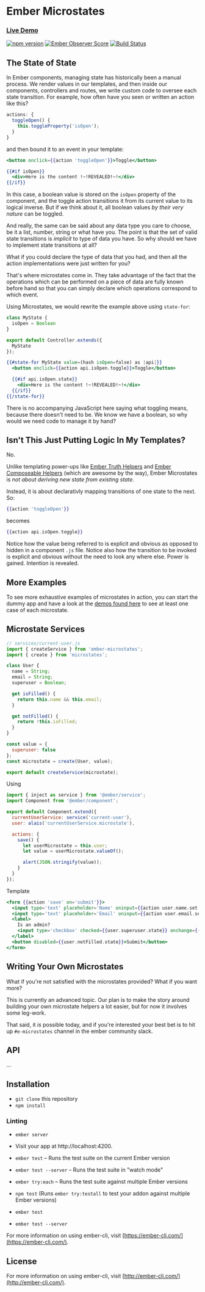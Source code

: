 # Ember Microstates

### [Live Demo](https://cowboyd.github.io/ember-microstates/)

[![npm version](https://badge.fury.io/js/ember-microstates.svg)](https://badge.fury.io/js/ember-microstates)
[![Ember Observer Score](https://emberobserver.com/badges/ember-microstates.svg)](https://emberobserver.com/addons/ember-microstates)
[![Build Status](https://travis-ci.org/cowboyd/ember-microstates.svg?branch=master)](https://travis-ci.org/cowboyd/ember-microstates)


## The State of State

In Ember components, managing state has historically been a manual
process. We render values in our templates, and then inside our
components, controllers and routes, we write custom code to oversee
each state transition. For example, how often have you seen or written
an action like this?

```javascript
actions: {
  toggleOpen() {
    this.toggleProperty('isOpen');
  }
}
```

and then bound it to an event in your template:

```handlebars
<button onclick={{action 'toggleOpen'}}>Toggle</button>

{{#if isOpen}}
  <div>Here is the content !~!REVEALED!~!</div>
{{/if}}
```

In this case, a boolean value is stored on the `isOpen` property of
the component, and the toggle action transitions it from its current
value to its logical inverse. But if we think about it, all boolean
values _by their very nature_ can be toggled.

And really, the same can be said about any data type you care to
choose, be it a list, number, string or what have you. The point is
that the set of valid state transitions is _implicit_ to type of data
you have. So why should we have to implement state transitions at all?

What if you could declare the type of data that you had, and then all
the action implementations were just written for you?

That's where microstates come in. They take advantage of the fact that
the operations which can be performed on a piece of data are fully
known before hand so that you can simply declare which operations
correspond to which event.

Using Microstates, we would rewrite the example above using `state-for`:

```js
class MyState {
  isOpen = Boolean
}

export default Controller.extends({
  MyState
});
```

```handlebars
{{#state-for MyState value=(hash isOpen=false) as |api|}}
  <button onclick={{action api.isOpen.toggle}}>Toggle</button>

  {{#if api.isOpen.state}}
    <div>Here is the content !~!REVEALED!~!</div>
  {{/if}}
{{/state-for}}
```

There is no accompanying JavaScript here saying what toggling means,
because there doesn't need to be. We know we have a boolean,
so why would we need code to manage it by hand?


## Isn't This Just Putting Logic In My Templates?

No.

Unlike templating power-ups like [Ember Truth Helpers][1]
and [Ember Composeable Helpers][2] (which are awesome by the way),
Ember Microstates is _not about deriving new state from existing state_.

Instead, it is about declarativly mapping transitions of one state to
the next. So:

```handlebars
{{action 'toggleOpen'}}
```

becomes

```handlebars
{{action api.isOpen.toggle}}
```

Notice how the value being referred to is explicit and obvious as
opposed to hidden in a component `.js` file. Notice also how the
transition to be invoked is explicit and obvious without the need to
look any where else. Power is gained. Intention is revealed.

## More Examples

To see more exhaustive examples of microstates in action, you can
start the dummy app and have a look at the
[demos found here](https://github.com/cowboyd/ember-microstates/blob/master/tests/dummy/app/templates/application.hbs) to
see at least one case of each microstate.

## Microstate Services

```js
// services/current-user.js
import { createService } from 'ember-microstates';
import { create } from 'microstates';

class User {
  name = String;
  email = String;
  superuser = Boolean;

  get isFilled() {
    return this.name && this.email;
  }

  get notFilled() {
    return !this.isFilled;
  }
}

const value = {
  superuser: false
};
const microstate = create(User, value);

export default createService(microstate);
```

Using

```js
import { inject as service } from '@ember/service';
import Component from '@ember/component';

export default Component.extend({
  currentUserService: service('current-user'),
  user: alais('currentUserService.microstate'),

  actions: {
    save() {
      let userMicrostate = this.user;
      let value = userMicrostate.valueOf();

      alert(JSON.stringify(value));
    }
  }
});
```

Template

```hbs
<form {{action 'save' on='submit'}}>
  <input type='text' placeholder='Name' oninput={{action user.name.set value='target.value'}}>
  <input type='text' placeholder='Email' oninput={{action user.email.set value='target.value'}}>
  <label>
    Is an admin?
    <input type='checkbox' checked={{user.superuser.state}} onchange={{action user.superuser.toggle}}>
  </label>
  <button disabled={{user.notFilled.state}}>Submit</button>
</form>
```

## Writing Your Own Microstates

What if you're not satisfied with the microstates provided? What if
you want more?

This is currently an advanced topic. Our plan is to make the story
around building your own microstate helpers a lot easier, but for now
it involves some leg-work.

That said, it *is* possible today, and if you're interested your best
bet is to hit up `#e-microstates` channel in the ember community
slack.


## API

...


Installation
--------------

* `git clone` this repository
* `npm install`

### Linting

* `ember server`
* Visit your app at http://localhost:4200.

* `ember test` – Runs the test suite on the current Ember version
* `ember test --server` – Runs the test suite in "watch mode"
* `ember try:each` – Runs the test suite against multiple Ember versions

* `npm test` (Runs `ember try:testall` to test your addon against multiple Ember versions)
* `ember test`
* `ember test --server`

For more information on using ember-cli, visit [https://ember-cli.com/](https://ember-cli.com/).

License
--------

For more information on using ember-cli, visit [http://ember-cli.com/](http://ember-cli.com/).

[1]: https://github.com/DockYard/ember-composable-helpers
[2]: https://github.com/jmurphyau/ember-truth-helpers

